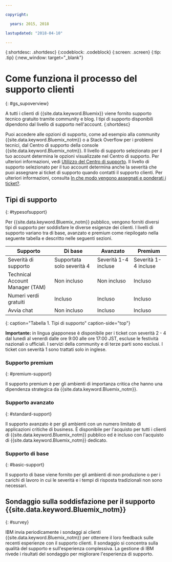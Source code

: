 ```yaml
---

copyright:

  years: 2015, 2018

lastupdated: "2018-04-10"

---
```



{:shortdesc: .shortdesc}
{:codeblock: .codeblock}
{:screen: .screen}
{:tip: .tip}
{:new_window: target="_blank"}

# Come funziona il processo del supporto clienti
{: #gs_supoverview}

A tutti i clienti di {{site.data.keyword.Bluemix}} viene fornito supporto tecnico gratuito tramite community e blog. I tipi di supporto disponibili dipendono dal livello di supporto nell'account.
{:shortdesc}

Puoi accedere alle opzioni di supporto, come ad esempio alla community {{site.data.keyword.Bluemix_notm}} o a Stack Overflow per i problemi tecnici, dal Centro di supporto della console {{site.data.keyword.Bluemix_notm}}. Il livello di supporto selezionato per il tuo account determina le opzioni visualizzate nel Centro di supporto. Per ulteriori informazioni, vedi [Utilizzo del Centro di supporto](/docs/get-support/howtogetsupport.html#using-avatar). Il livello di supporto selezionato per il tuo account determina anche la severità che puoi assegnare ai ticket di supporto quando contatti il supporto clienti. Per ulteriori informazioni, consulta [In che modo vengono assegnati e ponderati i ticket?](/docs/get-support/ticketweight.html#support-ticket-severity).

## Tipi di supporto
{: #typesofsupport}

Per {{site.data.keyword.Bluemix_notm}} pubblico, vengono forniti diversi tipi di supporto per soddisfare le diverse esigenze dei clienti. I livelli di supporto variano tra di base, avanzato e premium come riepilogato nella seguente tabella e descritto nelle seguenti sezioni. 

Supporto | Di base | Avanzato | Premium
--- | --- | --- | --- |
Severità di supporto | Supportata solo severità 4 | Severità 1-4 incluse | Severità 1-4 incluse |
Technical Account Manager (TAM) | Non incluso |  Non incluso | Incluso |
Numeri verdi gratuiti | Incluso | Incluso | Incluso |
Avvia chat | Non incluso | Incluso | Incluso |
{: caption="Tabella 1. Tipi di supporto" caption-side="top"}

**Importante:** in lingua giapponese è disponibile per i ticket con severità 2 - 4 dal lunedì al venerdì dalle ore 9:00 alle ore 17:00 JST, escluse le festività nazionali o ufficiali. I servizi della community e di terze parti sono esclusi. I ticket con severità 1 sono trattati solo in inglese.

### Supporto premium
{: #premium-support}

Il supporto premium è per gli ambienti di importanza critica che hanno una dipendenza strategica da {{site.data.keyword.Bluemix_notm}}. 

### Supporto avanzato
{: #standard-support}

Il supporto avanzato è per gli ambienti con un numero limitato di applicazioni critiche di business. È disponibile per l'acquisto per tutti i clienti di {{site.data.keyword.Bluemix_notm}} pubblico ed è incluso con l'acquisto di {{site.data.keyword.Bluemix_notm}} dedicato. 

### Supporto di base
{: #basic-support}

Il supporto di base viene fornito per gli ambienti di non produzione o per i carichi di lavoro in cui le severità e i tempi di risposta tradizionali non sono necessari.

## Sondaggio sulla soddisfazione per il supporto {{site.data.keyword.Bluemix_notm}}  
{: #survey}

IBM invia periodicamente i sondaggi ai clienti {{site.data.keyword.Bluemix_notm}} per ottenere il loro feedback sulle recenti esperienze con il supporto clienti. Il sondaggio si concentra sulla qualità del supporto e sull'esperienza complessiva. La gestione di IBM rivede i risultati del sondaggio per migliorare l'esperienza di supporto.
